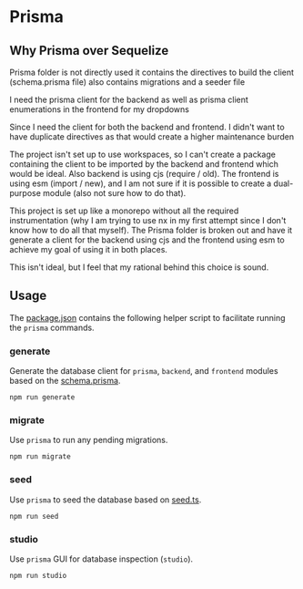 # Prisma

## Why Prisma over Sequelize

Prisma folder is not directly used it contains the directives to build the client (schema.prisma file)
also contains migrations and a seeder file

I need the prisma client for the backend as well as prisma client enumerations in the frontend for my dropdowns

Since I need the client for both the backend and frontend. I didn't want to have
duplicate directives as that would create a higher maintenance burden

The project isn't set up to use workspaces, so I can't create a package containing the client to be imported
by the backend and frontend which would be ideal. Also backend is using cjs (require / old). The frontend is
using esm (import / new), and I am not sure if it is possible to create a dual-purpose module (also not sure how
to do that).

This project is set up like a monorepo without all the required instrumentation (why I am trying to use nx in my
first attempt since I don't know how to do all that myself). The Prisma folder is broken out and have it generate a
client for the backend using cjs and the frontend using esm to achieve my goal of using it in both places.

This isn't ideal, but I feel that my rational behind this choice is sound.

## Usage

The [package.json](package.json) contains the following helper script to facilitate running the `prisma` commands.

### generate

Generate the database client for `prisma`, `backend`, and `frontend` modules based on the
[schema.prisma](prisma/schema.prisma).

```npm
npm run generate
```

### migrate

Use `prisma` to run any pending migrations.

```npm
npm run migrate
```

### seed

Use `prisma` to seed the database based on [seed.ts](prisma/seed.ts).

```npm
npm run seed
```

### studio

Use `prisma` GUI for database inspection (`studio`).

```npm
npm run studio
```
